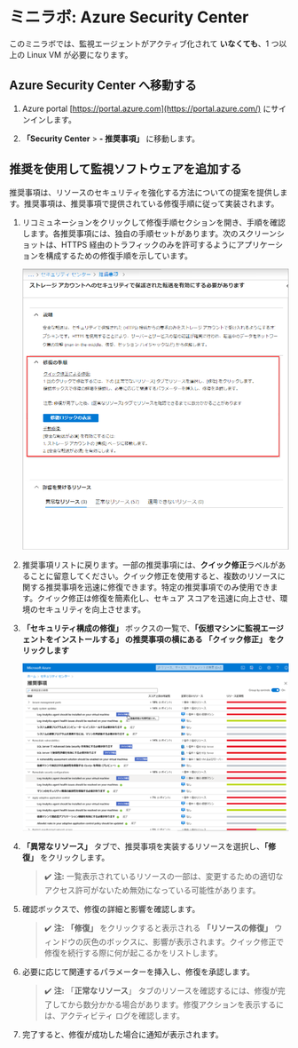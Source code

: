 ﻿# ミニラボ: Azure Security Center

このミニラボでは、監視エージェントがアクティブ化されて **いなくても**、1 つ以上の Linux VM が必要になります。

## Azure Security Center へ移動する

1. Azure portal [https://portal.azure.com](https://portal.azure.com/) にサインインします。

1. **「Security Center** > **- 推奨事項」** に移動します。

## 推奨を使用して監視ソフトウェアを追加する

推奨事項は、リソースのセキュリティを強化する方法についての提案を提供します。推奨事項は、推奨事項で提供されている修復手順に従って実装されます。

1. リコミュネーションをクリックして修復手順セクションを開き、手順を確認します。各推奨事項には、独自の手順セットがあります。次のスクリーンショットは、HTTPS 経由のトラフィックのみを許可するようにアプリケーションを構成するための修復手順を示しています。

    ![修復手順の例のスクリーンショット。](../../Linked_Image_Files/security-center-remediate-recommendation.png)

1. 推奨事項リストに戻ります。一部の推奨事項には、**クイック修正**ラベルがあることに留意してください。クイック修正を使用すると、複数のリソースに関する推奨事項を迅速に修復できます。特定の推奨事項でのみ使用できます。クイック修正は修復を簡素化し、セキュア スコアを迅速に向上させ、環境のセキュリティを向上させます。

1. **「セキュリティ構成の修復」** ボックスの一覧で、**「仮想マシンに監視エージェントをインストールする」 の推奨事項の横にある **「クイック修正」** をクリックします**

    ![セキュリティ センター ページのスクリーンショット、クイック修正! ラベルが強調表示されます。](../../Linked_Image_Files/security-center-one-click-fix-select.png)

1. **「異常なリソース」** タブで、推奨事項を実装するリソースを選択し、**「修復」** をクリックします。

    >:heavy_check_mark: **注:** 一覧表示されているリソースの一部は、変更するための適切なアクセス許可がないため無効になっている可能性があります。

1. 確認ボックスで、修復の詳細と影響を確認します。

    >:heavy_check_mark: **注:** **「修復」** をクリックすると表示される **「リソースの修復」** ウィンドウの灰色のボックスに、影響が表示されます。クイック修正で修復を続行する際に何が起こるかをリストします。

1. 必要に応じて関連するパラメーターを挿入し、修復を承認します。

    >:heavy_check_mark: **注:** 「**正常なリソース**」 タブのリソースを確認するには、修復が完了してから数分かかる場合があります。修復アクションを表示するには、アクティビティ ログを確認します。

1. 完了すると、修復が成功した場合に通知が表示されます。

